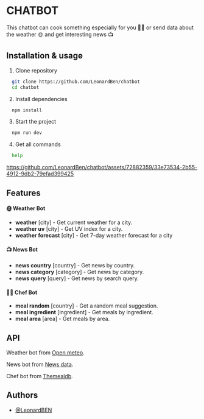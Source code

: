 
# CHATBOT

This chatbot can cook something especially for you 👨‍🍳 or send data about the weather 🌞 and get interesting news 📺


## Installation & usage

1. Clone repository

```bash
  git clone https://github.com/LeonardBen/chatbot
  cd chatbot
```

2. Install dependencies
```bash
  npm install
```

3. Start the project
```bash
  npm run dev
```

4. Get all commands
```bash
  help
```


https://github.com/LeonardBen/chatbot/assets/72882359/33e73534-2b55-4912-9db2-79efad399425


    
## Features

#### 🌞 Weather Bot
- **weather** [city] - Get current weather for a city.
- **weather uv** [city] - Get UV index for a city.
- **weather forecast** [city] - Get 7-day weather forecast for a city

#### 📺 News Bot
- **news country** [country] - Get news by country.
- **news category** [category] - Get news by category.
- **news query** [query] - Get news by search query.

#### 👨‍🍳 Chef Bot
- **meal random** [country] - Get a random meal suggestion.
- **meal ingredient** [ingredient] - Get meals by ingredient.
- **meal area** [area] - Get meals by area.


## API

Weather bot from [Open meteo](https://open-meteo.com/).

News bot from [News data](https://newsdata.io/).

Chef bot from [Themealdb](https://www.themealdb.com/).


## Authors

- [@LeonardBEN](https://github.com/LeonardBen)

